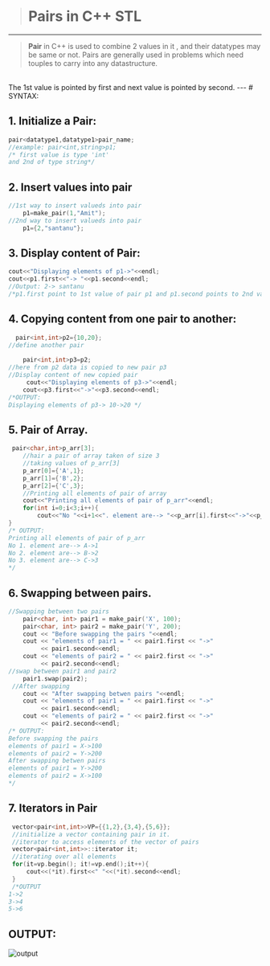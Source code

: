 > # Pairs in C++ STL
---
> **Pair** in C++ is used to combine 2 values in it , and their datatypes may be same or not. Pairs are generally used in problems which need touples to carry into any datastructure.
<br>
The 1st value is pointed by first and next value is pointed by second.
---
# SYNTAX:

## 1. Initialize a Pair:
```cpp
pair<datatype1,datatype1>pair_name;
//example: pair<int,string>p1;
/* first value is type 'int'
and 2nd of type string*/ 
```

## 2. Insert values into pair
```cpp
//1st way to insert valueds into pair
    p1=make_pair(1,"Amit");
//2nd way to insert valueds into pair
    p1={2,"santanu"};
```

## 3. Display content of Pair:
```cpp
cout<<"Displaying elements of p1->"<<endl;
cout<<p1.first<<"-> "<<p1.second<<endl;
//Output: 2-> santanu
/*p1.first point to 1st value of pair p1 and p1.second points to 2nd value of pair p1.
```
## 4. Copying content from one pair to another:
```cpp
  pair<int,int>p2={10,20};
//define another pair
    
    pair<int,int>p3=p2; 
//here from p2 data is copied to new pair p3
//Display content of new copied pair
     cout<<"Displaying elements of p3->"<<endl;
    cout<<p3.first<<"->"<<p3.second<<endl;
/*OUTPUT:
Displaying elements of p3-> 10->20 */ 
```

## 5. Pair of Array.
```cpp
 pair<char,int>p_arr[3];
    //hair a pair of array taken of size 3
    //taking values of p_arr[3]
    p_arr[0]={'A',1};
    p_arr[1]={'B',2};
    p_arr[2]={'C',3};
    //Printing all elements of pair of array
    cout<<"Printing all elements of pair of p_arr"<<endl;
    for(int i=0;i<3;i++){
        cout<<"No "<<i+1<<". element are--> "<<p_arr[i].first<<"->"<<p_arr[i].second<<endl;
}
/* OUTPUT:
Printing all elements of pair of p_arr
No 1. element are--> A->1
No 2. element are--> B->2
No 3. element are--> C->3
*/
```

## 6. Swapping between pairs.
```cpp
//Swapping between two pairs
    pair<char, int> pair1 = make_pair('X', 100);
    pair<char, int> pair2 = make_pair('Y', 200);
    cout << "Before swapping the pairs "<<endl;
    cout << "elements of pair1 = " << pair1.first << "->"
         << pair1.second<<endl;
    cout << "elements of pair2 = " << pair2.first << "->"
         << pair2.second<<endl;
//swap between pair1 and pair2
    pair1.swap(pair2);
 //After swapping
    cout << "After swapping betwen pairs "<<endl;
    cout << "elements of pair1 = " << pair1.first << "->"
         << pair1.second<<endl;
    cout << "elements of pair2 = " << pair2.first << "->"
         << pair2.second<<endl;
/* OUTPUT:
Before swapping the pairs
elements of pair1 = X->100
elements of pair2 = Y->200
After swapping betwen pairs
elements of pair1 = Y->200
elements of pair2 = X->100
*/
```

## 7. Iterators in Pair

```cpp
 vector<pair<int,int>>VP={{1,2},{3,4},{5,6}};
 //initialize a vector containing pair in it.
 //iterator to access elements of the vector of pairs
 vector<pair<int,int>>::iterator it;
 //iterating over all elements
 for(it=vp.begin(); it!=vp.end();it++){
     cout<<(*it).first<<" "<<(*it).second<<endl;
 }
 /*OUTPUT
1->2
3->4
5->6
```
## OUTPUT:
![output](https://user-images.githubusercontent.com/77873383/157461717-9e83cd32-d464-4899-9f42-fb3a98a25f0c.png)
